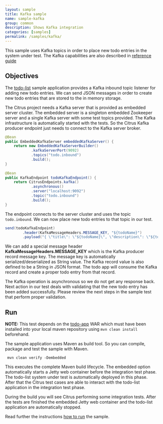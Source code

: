 ```yaml
---
layout: sample
title: Kafka sample
name: sample-kafka
group: common
description: Shows Kafka integration
categories: [samples]
permalink: /samples/kafka/
---
```


This sample uses Kafka topics in order to place new todo entries in the system under test. The Kafka capabilities are
also described in [reference guide][1]

Objectives
---------

The [todo-list](/samples/todo-app/) sample application provides a Kafka inbound topic listener for adding new todo entries.
We can send JSON messages in order to create new todo entries that are stored to the in memory storage.

The Citrus project needs a Kafka server that is provided as embedded server cluster. The embedded server is a singleton embedded Zookeeper
server and a single Kafka server with some test topics provided. The Kafka infrastructure is automatically started
with the tests. So the Citrus Kafka producer endpoint just needs to connect to the Kafka server broker.

```java
@Bean
public EmbeddedKafkaServer embeddedKafkaServer() {
    return new EmbeddedKafkaServerBuilder()
            .kafkaServerPort(9092)
            .topics("todo.inbound")
            .build();
}
    
@Bean
public KafkaEndpoint todoKafkaEndpoint() {
    return CitrusEndpoints.kafka()
            .asynchronous()
            .server("localhost:9092")
            .topic("todo.inbound")
            .build();
}
```

The endpoint connects to the server cluster and uses the topic `todo.inbound`. We can now place new todo entries to that topic in our test.
    
```java
send(todoKafkaEndpoint)
        .header(KafkaMessageHeaders.MESSAGE_KEY, "${todoName}")
        .payload("{ \"title\": \"${todoName}\", \"description\": \"${todoDescription}\" }");
```
        
We can add a special message header **KafkaMessageHeaders.MESSAGE_KEY** which is the Kafka producer record message key. The message key is automatically serialized/deserialized as String value. 
The Kafka record value is also defined to be a String in JSON format. The todo app will consume the Kafka record and create a proper todo entry from that record.

The Kafka operation is asynchronous so we do not get any response back. Next action in our test deals with validating that the new todo 
entry has been added successfully. Please review the next steps in the sample test that perform proper validation.
        
Run
---------

**NOTE:** This test depends on the [todo-app](/samples/todo-app/) WAR which must have been installed into your local maven repository using `mvn clean install` beforehand.

The sample application uses Maven as build tool. So you can compile, package and test the
sample with Maven.
 
     mvn clean verify -Dembedded
    
This executes the complete Maven build lifecycle. The embedded option automatically starts a Jetty web
container before the integration test phase. The todo-list system under test is automatically 
deployed in this phase. After that the Citrus test cases are able to interact with the todo-list application in the integration test phase.

During the build you will see Citrus performing some integration tests.
After the tests are finished the embedded Jetty web container and the todo-list application are automatically stopped.

Read further the instructions [how to run](/samples/run/) the sample.

 [1]: https://citrusframework.org/citrus/reference/html#kafka
